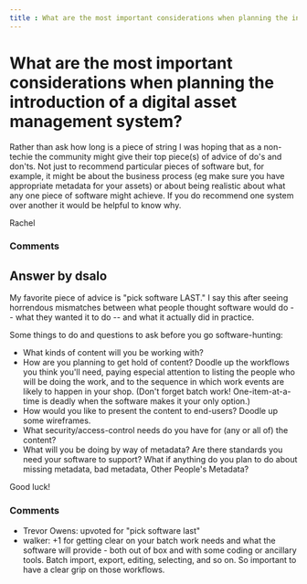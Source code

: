 ```yaml
---
title : What are the most important considerations when planning the introduction of a digital asset management system?
---
```

What are the most important considerations when planning the introduction of a digital asset management system?
=====================
Rather than ask how long is a piece of string I was hoping that as a
non-techie the community might give their top piece(s) of advice of do's
and don'ts. Not just to recommend particular pieces of software but, for
example, it might be about the business process (eg make sure you have
appropriate metadata for your assets) or about being realistic about
what any one piece of software might achieve. If you do recommend one
system over another it would be helpful to know why.

Rachel

### Comments ###


Answer by dsalo
----------------
My favorite piece of advice is "pick software LAST." I say this after
seeing horrendous mismatches between what people thought software would
do -- what they wanted it to do -- and what it actually did in practice.

Some things to do and questions to ask before you go software-hunting:

-   What kinds of content will you be working with?
-   How are you planning to get hold of content? Doodle up the workflows
    you think you'll need, paying especial attention to listing the
    people who will be doing the work, and to the sequence in which work
    events are likely to happen in your shop. (Don't forget batch work!
    One-item-at-a-time is deadly when the software makes it your only
    option.)
-   How would you like to present the content to end-users? Doodle up
    some wireframes.
-   What security/access-control needs do you have for (any or all of)
    the content?
-   What will you be doing by way of metadata? Are there standards you
    need your software to support? What if anything do you plan to do
    about missing metadata, bad metadata, Other People's Metadata?

Good luck!

### Comments ###
* Trevor Owens: upvoted for "pick software last"
* walker: +1 for getting clear on your batch work needs and what the software will
provide - both out of box and with some coding or ancillary tools. Batch
import, export, editing, selecting, and so on. So important to have a
clear grip on those workflows.


